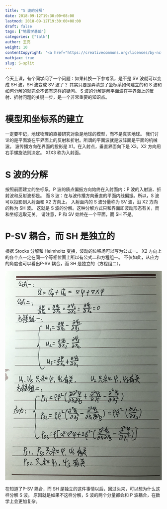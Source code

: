 ```yaml
---
title: "S 波的分解"
date: 2018-09-12T19:30:00+08:00
lastmod: 2018-09-12T19:30:00+08:00
draft: false
tags: ["地震学基础"]
categories: ["talk"]
author: 王亮
weight: 10
contentCopyright: '<a href="https://creativecommons.org/licenses/by-nc-sa/4.0/deed.zh" rel="noopener" target="_blank">CC 4.0</a>'
mathjax: true
slug: S-split
---
```


今天上课，有个同学问了一个问题：如果转换一下参考系，是不是 SV 波就可以变成 SH 波，SH 波变成 SV 波了？
其实只要是弄清楚了坐标系如何建立的和 S 波和如何分解的就完全不该有这样的疑问。
S 波的分解是解平面波在平界面上的反射、折射问题的关键一步，是一个非常重要的知识点。

# 模型和坐标系的建立

一定要牢记，地球物理的直接研究对象是地球的模型，而不是真实地球。
我们讨论的是平面波在平界面上的反射和折射。所谓的平面波就是波阵面是平面的机械波。
波传播方向在界面的投影是 X1。在入射点，垂直界面向下是 X3。X2 方向用右手螺旋法则决定。
X1X3 称为入射面。

# S 波的分解

按照前面建立的坐标系，P 波的质点偏振方向始终在入射面内：P 波的入射波、折射波和反射波都是。
而 S 波：在与波传播方向垂直的平面内线偏振。所以，S 波可以投影到入射面和 X2 方向上。
入射面内的 S 波分量称为 SV 波，沿 X2 方向的称为 SH 波。
这就是 S 波的分解。这种分解方式只和界面即波动形态有关，而和坐标选取无关。
请注意，P 和 SV 始终在一个平面，而 SH 不是。

#  P-SV 耦合，而 SH 是独立的

根据 Stocks 分解和 Helmholtz 变换，波动的位移场可以写为公式一。
X2 方向上的各个点一定在同一个等相位面上所以有公式二和方程组一。
不仅如此，从应力的角度也可以看出P-SV 耦合，而 SH 是独立的（方程组二）。

![pic](/media/20180912.JPG)

在知道了P-SV 耦合，而 SH 是独立的这件事情以后，回过头来，可以想为什么这样分解 S 波。
原因就是如果不这样分解，S 波的两个分量都会和 P 波耦合，在数学上会更加复杂。
